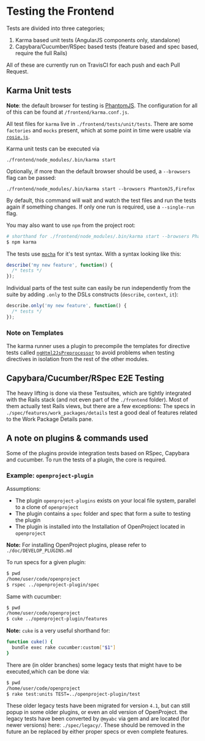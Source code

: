 Testing the Frontend
====================

Tests are divided into three categories;

1. Karma based unit tests (AngularJS components only, standalone)
2. Capybara/Cucumber/RSpec based tests (feature based and spec based, require the full Rails)

All of these are currently run on TravisCI for each push and each Pull Request.

## Karma Unit tests

__Note__: the default browser for testing is [PhantomJS](http://phantomjs.org). The configuration for all of this can be found at `/frontend/karma.conf.js`.

All test files for `karma` live in `./frontend/tests/unit/tests`. There are some `factories` and `mocks` present, which at some point in time were usable via [`rosie.js`](https://github.com/bkeepers/rosie).

Karma unit tests can be executed via

```
./frontend/node_modules/.bin/karma start
```

Optionally, if more than the default browser should be used, a `--browsers` flag can be passed:

```
./frontend/node_modules/.bin/karma start --browsers PhantomJS,Firefox
```

By default, this command will wait and watch the test files and run the tests again if something changes. If only one run is required, use a `--single-run` flag.

You may also want to use `npm` from the project root:

```bash
# shorthand for ./frontend/node_modules/.bin/karma start --browsers PhantomJS,Firefox --single-run
$ npm karma
```

The tests use [`mocha`](https://mochajs.org/) for it's test syntax. With a syntax looking like this:

```javascript
describe('my new feature', function() {
  /* tests */
});
```

Individual parts of the test suite can easily be run independently from the suite by adding `.only` to the DSLs constructs (`describe`, `context`, `it`):

```javascript
describe.only('my new feature', function() {
  /* tests */
});
```

### Note on Templates

The karma runner uses a plugin to precompile the templates for directive tests called [`ngHtml2JsPreprocessor`](https://github.com/karma-runner/karma-ng-html2js-preprocessor) to avoid problems when testing directives in isolation from the rest of the other modules.

## Capybara/Cucumber/RSpec E2E Testing

The heavy lifting is done via these Testsuites, which are tightly integrated with the Rails stack (and not even part of the `./frontend` folder). Most of them actually test Rails views, but there are a few exceptions: The specs in `./spec/features/work_packages/details` test a good deal of features related to the Work Package Details pane.

## A note on plugins & commands used

Some of the plugins provide integration tests based on RSpec, Capybara and cucumber. To run the tests of a plugin, the core is required.

### Example: `openproject-plugin`

Assumptions:

- The plugin `openproject-plugins` exists on your local file system, parallel to a clone of `openproject`
- The plugin contains a `spec` folder and spec that form a suite to testing the plugin
- The plugin is installed into the Installation of OpenProject located in `openproject`

__Note:__ For installing OpenProject plugins, please refer to `./doc/DEVELOP_PLUGINS.md`

To run specs for a given plugin:

```bash
$ pwd
/home/user/code/openproject
$ rspec ../openproject-plugin/spec
```

Same with cucumber:

```bash
$ pwd
/home/user/code/openproject
$ cuke ../openproject-plugin/features
```

__Note:__ `cuke` is a very useful shorthand for:

```bash
function cuke() {
  bundle exec rake cucumber:custom["$1"]
}
```

There are (in older branches) some legacy tests that might have to be executed,which can be done via:

```bash
$ pwd
/home/user/code/openproject
$ rake test:units TEST=../openproject-plugin/test
```

These older legacy tests have been migrated for version `4.1`, but can still popup in some older plugins, or even an old version of OpenProject. the legacy tests have been converted by `@myabc` via gem and are located (for newer versions) here: `./spec/legacy/`. These should be removed in the future an be replaced by either proper specs or even complete features.
